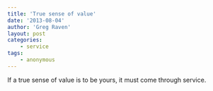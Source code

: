```yaml
---
title: 'True sense of value'
date: '2013-08-04'
author: 'Greg Raven'
layout: post
categories:
    - service
tags:
    - anonymous
---
```


If a true sense of value is to be yours, it must come through service.